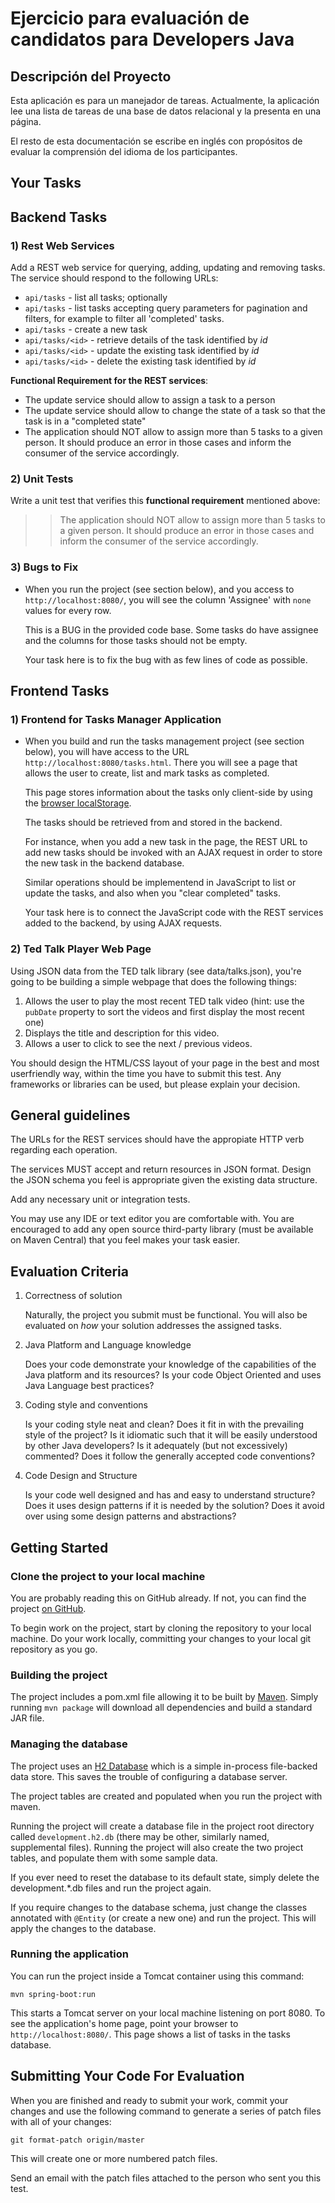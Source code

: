 Ejercicio para evaluación de candidatos para Developers Java
===========================================================

Descripción del Proyecto
------------------------

Esta aplicación es para un manejador de tareas. Actualmente, la aplicación
lee una lista de tareas de una base de datos relacional y la presenta en una
página.

El resto de esta documentación se escribe en inglés con propósitos de evaluar
la comprensión del idioma de los participantes.

Your Tasks
-----------

## Backend Tasks

### 1) Rest Web Services

Add a REST web service for querying, adding, updating and removing tasks.
The service should respond to the following URLs:

*   `api/tasks` - list all tasks; optionally 
*   `api/tasks` - list tasks accepting query parameters for
     pagination and filters, for example to filter all 'completed' tasks.
*   `api/tasks` - create a new task
*   `api/tasks/<id>` - retrieve details of the task identified by *id*
*   `api/tasks/<id>` - update the existing task identified by *id*
*   `api/tasks/<id>` - delete the existing task identified by *id*

**Functional Requirement for the REST services**:

*   The update service should allow to assign a task to a person
*   The update service should allow to change the state of a task so that the task is in a "completed state"
*   The application should NOT allow to assign more than 5 tasks to a given person. It should produce an error in those cases and inform the consumer of the service accordingly.

### 2) Unit Tests

Write a unit test that verifies this **functional requirement** mentioned above:

>> The application should NOT allow to assign more than 5 tasks to a given person. It should produce an error in those cases and inform the consumer of the service accordingly.

### 3) Bugs to Fix

*   When you run the project (see section below), and you access
    to `http://localhost:8080/`, you will see the column 'Assignee' with `none`
    values for every row. 
    
    This is a BUG in the provided code base. Some tasks do have assignee and the columns
    for those tasks should not be empty. 
    
    Your task here is to fix the bug with as few lines of code as possible.

## Frontend Tasks

### 1) Frontend for Tasks Manager Application
*   When you build and run the tasks management project (see section below), you will
    have access to the URL `http://localhost:8080/tasks.html`. There 
    you will see a page that allows the user to create, list and mark tasks 
    as completed. 
    
    This page stores information about the tasks only client-side by using 
    the [browser localStorage](http://www.w3schools.com/html/html5_webstorage.asp). 
    
    The tasks should be retrieved from and stored in the backend.

    For instance, when you add a new task in the page, the REST URL to add 
    new tasks should be invoked with an AJAX request in order to store the new task 
    in the backend database. 
    
    Similar operations should be implementend in JavaScript to list or update the tasks, 
    and also when you "clear completed" tasks.

    Your task here is to connect the JavaScript code with the REST services 
    added to the backend, by using AJAX requests. 

### 2) Ted Talk Player Web Page

Using JSON data from the TED talk library (see data/talks.json), you're going to be building a simple webpage that does the following things:

1. Allows the user to play the most recent TED talk video (hint: use the `pubDate` property to sort the videos and first display the most recent one)
2. Displays the title and description for this video.
3. Allows a user to click to see the next / previous videos.    

You should design the HTML/CSS layout of your page in the best and most userfriendly way, within the time you have to submit this test. Any frameworks or libraries can be used, but please explain your decision.
    
## General guidelines

The URLs for the REST services should have the appropiate HTTP verb regarding each operation.

The services MUST accept and return resources in JSON format. Design the 
JSON schema you feel is appropriate given the existing data structure.

Add any necessary unit or integration tests.

You may use any IDE or text editor you are comfortable with.  You are
encouraged to add any open source third-party library (must be available on
Maven Central) that you feel makes your task easier.


Evaluation Criteria
-------------------

1.  Correctness of solution

    Naturally, the project you submit must be functional.  You will also be
    evaluated on *how* your solution addresses the assigned tasks.  

2.  Java Platform and Language knowledge

    Does your code demonstrate your knowledge of the capabilities of the
    Java platform and its resources? Is your code Object Oriented and uses 
    Java Language best practices? 

3.  Coding style and conventions

    Is your coding style neat and clean?  Does it fit in with the prevailing style of
    the project?  Is it idiomatic such that it will be easily understood by
    other Java developers?  Is it adequately (but not excessively)
    commented? Does it follow the generally accepted code conventions? 

4.  Code Design and Structure

    Is your code well designed and has and easy to understand structure? 
    Does it uses design patterns if it is needed by the solution? 
    Does it avoid over using some design patterns and abstractions?

Getting Started
---------------

### Clone the project to your local machine

You are probably reading this on GitHub already.  If not, you can find the
project [on GitHub](https://www.github.com/rodrigojv/test-java).

To begin work on the project, start by cloning the repository to your local
machine.  Do your work locally, committing your changes to your local git
repository as you go.


### Building the project

The project includes a pom.xml file allowing it to be built by
[Maven](http://maven.apache.org).  Simply running `mvn package` will
download all dependencies and build a standard JAR file.


### Managing the database

The project uses an [H2 Database](http://www.h2database.com) which is a
simple in-process file-backed data store.  This saves the trouble of
configuring a database server.

The project tables are created and populated when you run the project
with maven.

Running the project will create a database file in the project root directory 
called `development.h2.db` (there may be other, similarly named, supplemental
files). Running the project will also create the two project tables, and populate
them with some sample data.  

If you ever need to reset the database to its default state, simply
delete the development.\*.db files and run the project again.

If you require changes to the database schema, just change the classes
annotated with `@Entity` (or create a new one) and run the project. This
will apply the changes to the database.


### Running the application

You can run the project inside a Tomcat container using this command:

    mvn spring-boot:run

This starts a Tomcat server on your local machine listening on port 8080.  To
see the application's home page, point your browser to
`http://localhost:8080/`.  This page shows a list of tasks in the tasks
database.


Submitting Your Code For Evaluation
-----------------------------------

When you are finished and ready to submit your work, commit your changes
and use the following command to generate a series of patch files with all 
of your changes:

    git format-patch origin/master

This will create one or more numbered patch files.

Send an email with the patch files attached to the person who sent you this
test.
